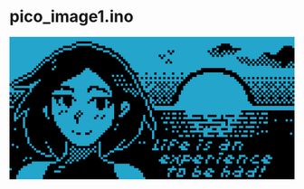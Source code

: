 # pico_image1.ino
![IMG](https://raw.githubusercontent.com/ny4rlk0/pico_ssd1106/refs/heads/main/pico_image1.png)
